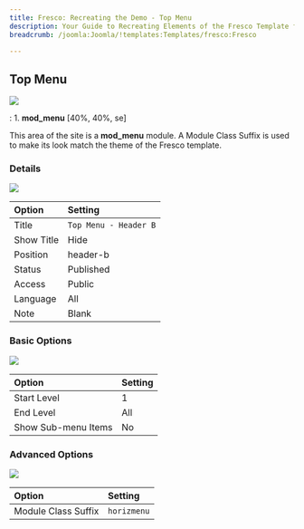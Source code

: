 ```yaml
---
title: Fresco: Recreating the Demo - Top Menu
description: Your Guide to Recreating Elements of the Fresco Template for Joomla
breadcrumb: /joomla:Joomla/!templates:Templates/fresco:Fresco

---
```


Top Menu
-----
![][demo]

:   1. **mod_menu** [40%, 40%, se]

This area of the site is a **mod_menu** module. A Module Class Suffix is used to make its look match the theme of the Fresco template.

### Details
![][demo2]

| Option     | Setting               |  
| :--------- | :-------------------- |  
| Title      | `Top Menu - Header B` |  
| Show Title | Hide                  |  
| Position   | header-b              |  
| Status     | Published             |  
| Access     | Public                |  
| Language   | All                   |  
| Note       | Blank                 |  

### Basic Options
![][demo3]

| Option              | Setting          |  
| :------------------ | :--------------- |  
| Start Level         | 1                |  
| End Level           | All              |  
| Show Sub-menu Items | No               |  

### Advanced Options
![][demo4]

| Option              | Setting     |  
| :------------------ | :---------- |  
| Module Class Suffix | `horizmenu` |  

[demo]: assets/demo_1.jpeg
[demo2]: assets/top_1.jpeg
[demo3]: assets/top_2.jpeg
[demo4]: assets/top_3.jpeg
